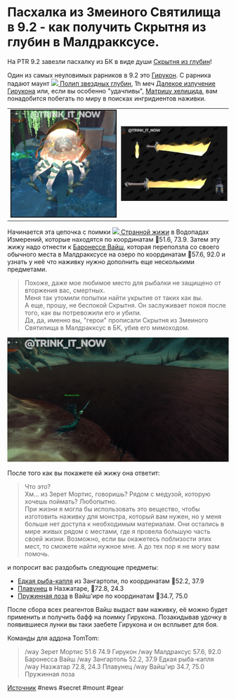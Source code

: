 # Пасхалка из Змеиного Святилища в 9.2 - как получить Скрытня из глубин в Малдракксусе.

На PTR 9.2 завезли пасхалку из БК в виде души [Скрытня из глубин](https://ptr.wowhead.com/npc=21217/the-lurker-below)!

Один из самых неуловимых рарников в 9.2 это [Гирукон](https://ptr.wowhead.com/npc=180978). С рарника падают маунт [![](https://wow.zamimg.com/images/wow/icons/tiny/ability_mount_progenitorjellyfish_blue.gif) Полип звездных глубин](https://ptr.wowhead.com/item=187676/), 1h меч [Далекое излучение Гирукона](https://ptr.wowhead.com/item=190005) или, если вы особенно "удачливы", [Матрицу хелицида](https://ptr.wowhead.com/item=189145/helicid-lattice), вам понадобится побегать по миру в поисках ингридиентов наживки.

|   |   |
|---|---|
| <img src=https://github.com/MagicalCow/TrinkIT-News/blob/main/Sources/Assets/325971/325971-2.jpg width="300" float=right border=2> |<img src=https://github.com/MagicalCow/TrinkIT-News/blob/main/Sources/Assets/325971/325971-3.jpg width="300" float=right border=2> |

Начинается эта цепочка с поимки [![](https://wow.zamimg.com/images/wow/icons/tiny/inv_misc_food_legion_gooamberblue_chunk.gif) Странной жижи](https://ptr.wowhead.com/item=187662/strange-goop) в Водопадах Измерений, которые находятся по координатам 🧭51.6, 73.9. Затем эту жижу надо отнести к [Баронессе Вайш](https://ptr.wowhead.com/npc=182194), которая переползла со своего обычного места в Малдракксусе на озеро по координатам 🧭57.6, 92.0 и узнать у неё что наживку нужно дополнить еще несколькими предметами.
> Похоже, даже мое любимое место для рыбалки не защищено от вторжения вас, смертных.  
> Меня так утомили попытки найти укрытие от таких как вы.  
> А еще, прошу, не беспокой Скрытня. Он заслуживает покоя после того, как вы потревожили его и убили.  
Да, да, именно вы, "герои" прописали Скрытня из Змеиного Святилища в Малдракксус в БК, убив его мимоходом.  

![](https://github.com/MagicalCow/TrinkIT-News/blob/main/Sources/Assets/325971/325971-1.jpg)

После того как вы покажете ей жижу она ответит:
> Что это?  
> Хм... из Зерет Мортис, говоришь? Рядом с медузой, которую хочешь поймать? Любопытно.  
> При жизни я могла бы использовать это вещество, чтобы изготовить наживку для монстра, который вам нужен, но у меня больше нет доступа к необходимым материалам. Они остались в мире живых рядом с местами, где я провела большую часть своей жизни. Возможно, если вы окажетесь поблизости этих мест, то сможете найти нужное мне. А до тех пор я не могу вам помочь.  

и попросит вас раздобыть следующие предметы:  
- [Едкая рыба-капля](https://ptr.wowhead.com/item=187915/pungent-blobfish) из Зангартопи, по координатам 🧭52.2, 37.9  
- [Плавунец](https://ptr.wowhead.com/item=187922/flipper-fish) в Назжатаре, 🧭72.8, 24.3  
- [Пружинная лоза](https://ptr.wowhead.com/item=187916/coilclutch-vine) в Вайш'ире по координатам 🧭34.7, 75.0  

После сбора всех реагентов Вайш выдаст вам наживку, её можно будет применить и получить бафф на поимку Гирукона. Позакидывав удочку в появившиеся лунки вы таки заебете Гирукона и он всплывет для боя.

Команды для аддона TomTom:  
> /way Зерет Мортис 51.6 74.9 Гирукон
> /way Малдраксус 57.6, 92.0 Баронесса Вайш
> /way Зангартопь 52.2, 37.9 Едкая рыба-капля
> /way Назжатар 72.8, 24.3 Плавунец
> /way Вайш'ир 34.7, 75.0 Пружинная лоза

[Источник](https://www.wowhead.com/news/serpentshrine-cavern-easter-egg-in-patch-9-2-find-the-lurker-belows-soul-in-325971)
#news #secret #mount #gear